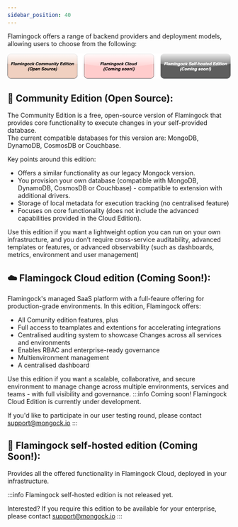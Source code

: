 ```yaml
---
sidebar_position: 40
---
```


Flamingock offers a range of backend providers and deployment models, allowing users to choose from the following: 

![](../../static/img/Diagrams-Editions.drawio.png)

## **🔹 Community Edition (Open Source):**
The Community Edition is a free, open-source version of Flamingock that provides core functionality to execute changes in your self-provided database.  
The current compatible databases for this version are: MongoDB, DynamoDB, CosmosDB or Couchbase. 

Key points around this edition:
- Offers a similar functionality as our legacy Mongock version.
- You provision your own database (compatible with MongoDB, DynamoDB, CosmosDB or Couchbase) - compatible to extension with additional drivers.
- Storage of local metadata for execution tracking (no centralised feature)
- Focuses on core functionality (does not include the advanced capabilities provided in the Cloud Edition).

Use this edition if you want a lightweight option you can run on your own infrastructure, and you don’t require cross-service auditability, advanced templates or features, or advanced observability (such as dashboards, metrics, environment and user management)


## **☁️ Flamingock Cloud edition (Coming Soon!):**

Flamingock's managed SaaS platform with a full-feaure offering for production-grade environments. In this edition, Flamingock offers:
- All Comunity edition features, plus
- Full access to teamplates and extentions for accelerating integrations
- Centralised auditing system to showcase Changes across all services and environments
- Enables RBAC and enterprise-ready governance 
- Multienvironment management
- A centralised dashboard 


Use this edition if you want a scalable, collaborative, and secure environment to manage change across multiple environments, services and teams - with full visibility and governance. 
:::info
Coming soon! Flamingock Cloud Edition is currently under development.

If you'd like to participate in our user testing round, please contact support@mongock.io 
:::


## **💎 Flamingock self-hosted edition (Coming Soon!):**
Provides all the offered functionality in Flamingock Cloud, deployed in your infrastructure. 

:::info
Flamingock self-hosted edition is not released yet. 

Interested? If you require this edition to be available for your enterprise, please contact support@mongock.io 
:::
